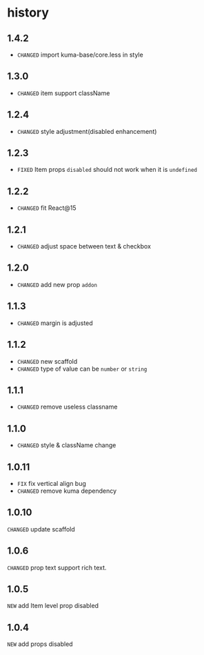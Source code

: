 # history


## 1.4.2

* `CHANGED` import kuma-base/core.less in style

## 1.3.0

* `CHANGED` item support className

## 1.2.4

* `CHANGED` style adjustment(disabled enhancement)

## 1.2.3

* `FIXED` Item props `disabled` should not work when it is `undefined`

## 1.2.2

* `CHANGED` fit React@15

## 1.2.1

* `CHANGED` adjust space between text & checkbox

## 1.2.0

* `CHANGED` add new prop `addon`

## 1.1.3

* `CHANGED` margin is adjusted

## 1.1.2

* `CHANGED` new scaffold
* `CHANGED` type of value can be `number` or `string`

## 1.1.1

* `CHANGED` remove useless classname

## 1.1.0

* `CHANGED` style & className change

## 1.0.11

* `FIX` fix vertical align bug
* `CHANGED` remove kuma dependency

## 1.0.10

`CHANGED` update scaffold

## 1.0.6

`CHANGED` prop text support rich text.

## 1.0.5

`NEW` add Item level prop disabled

## 1.0.4

`NEW` add props disabled